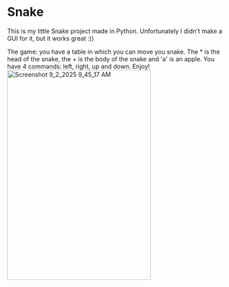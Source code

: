 # Snake
This is my little Snake project made in Python. Unfortunately I didn't make a GUI for it, but it works great :))

The game: you have a table in which you can move you snake. The * is the head of the snake, the + is the body of the snake and 'a' is an apple.
You have 4 commands: left, right, up and down.
Enjoy!
<img width="333" height="488" alt="Screenshot 9_2_2025 9_45_17 AM" src="https://github.com/user-attachments/assets/ce95ed64-77a2-4331-8a07-55a27ac7574a" />

